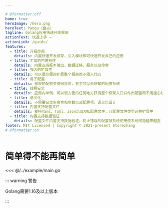 ```yaml
---

# @formatter:off
home: true
heroImage: /hero.png
heroText: Pangu（盘古）
tagline: Golang应用快速开发框架
actionText: 快速上手 →
actionLink: /guide/
features:
  - title: 开箱即用
    details: 内置快速开发框架，引入模块即可快速开发自己的应用
  - title: 丰富的内置特性
    details: 内置支持版本输出、数据迁移、服务以及命令
  - title: 强大的扩展性
    details: 可以很方便的扩展整个框架而不侵入代码
  - title: 易于配置
    details: 框架的配置变得很容易，甚至可以无感知的配置系统
  - title: 线程安全
    details: 应用内单例，可以很方便的任何地方获得整个框架入口并作出配置而不用担心线程安全
  - title: 语义化
    details: 不需要记太多命令和参数以及配置项，语义化设计
  - title: 内置支持配置文件
    details: 支持Yaml、Toml、Json以及XML配置文件，且配置文件类型还在扩展中
  - title: 内置支持数据验证
    details: 配置文件内置支持数据验证，防止错误的配置被系统使用使系统问题越来越重
footer: MIT Licensed | Copyright © 2021-present Storezhang
# @formatter:on
---
```


# 简单得不能再简单

<<< @/../example/main.go

::: warning 警告
<!--@formatter:off-->
Golang需要1.16及以上版本
<!--@formatter:on-->
:::
